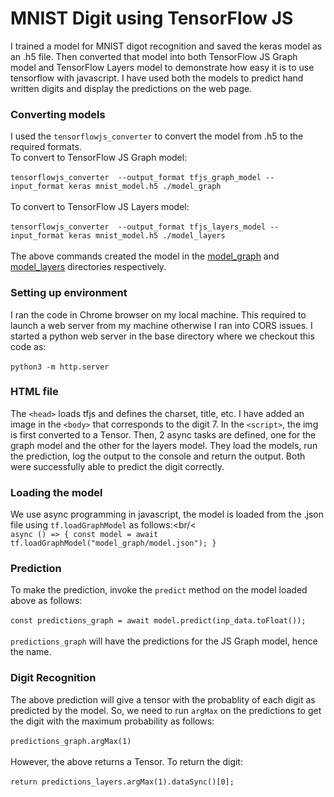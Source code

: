 # MNIST Digit using TensorFlow JS
I trained a model for MNIST digot recognition and saved the keras model as an .h5 file. Then converted that model into both TensorFlow JS Graph model and TensorFlow Layers model to demonstrate how easy it is to use tensorflow with javascript. I have used both the models to predict hand written digits and display the predictions on the web page.

### Converting models
I used the `tensorflowjs_converter` to convert the model from .h5 to the required formats. <br/>
To convert to TensorFlow JS Graph model: <br/><br/>
`tensorflowjs_converter  --output_format tfjs_graph_model --input_format keras mnist_model.h5 ./model_graph`<br/><br/>
To convert to TensorFlow JS Layers model: <br/><br/>
`tensorflowjs_converter  --output_format tfjs_layers_model --input_format keras mnist_model.h5 ./model_layers`<br/><br/>
The above commands created the model in the [model_graph](https://github.com/mrinalTheCoder/tfjs-mnist/tree/master/model_graph) and [model_layers](https://github.com/mrinalTheCoder/tfjs-mnist/tree/master/model_layers) directories respectively.

### Setting up environment
I ran the code in Chrome browser on my local machine. This required to launch a web server from my machine otherwise I ran into CORS issues. I started a python web server in the base directory where we checkout this code as: <br/><br/>
`python3 -m http.server`

### HTML file
The `<head>` loads tfjs and defines the charset, title, etc. I have added an image in the `<body>` that corresponds to the digit 7. In the `<script>`, the img is first converted to a Tensor. Then, 2 async tasks are defined, one for the graph model and the other for the layers model. They load the models, run the prediction, log the output to the console and return the output. Both were successfully able to predict the digit correctly.

### Loading the model
We use async programming in javascript, the model is loaded from the .json file using `tf.loadGraphModel` as follows:<br/<<br/>
`async () => {
    const model = await tf.loadGraphModel("model_graph/model.json");
}`

### Prediction
To make the prediction, invoke the `predict` method on the model loaded above as follows: <br/><br/>
`const predictions_graph = await model.predict(inp_data.toFloat());`<br/><br/>
`predictions_graph` will have the predictions for the JS Graph model, hence the name.

### Digit Recognition
The above prediction will give a tensor with the probablity of each digit as predicted by the model. So, we need to run `argMax` on the predictions to get the digit with the maximum probability as follows:<br/><br/>
`predictions_graph.argMax(1)`<br/><br/>
However, the above returns a Tensor. To return the digit:<br/><br/>
`return predictions_layers.argMax(1).dataSync()[0];`
